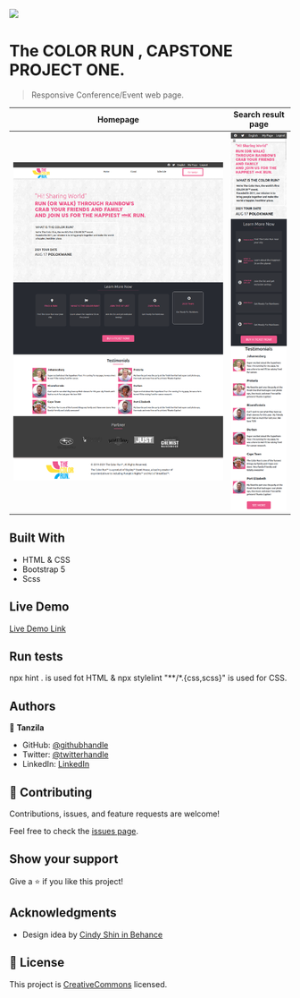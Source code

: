![](https://img.shields.io/badge/Microverse-blueviolet)

# The COLOR RUN , CAPSTONE PROJECT ONE.

> Responsive Conference/Event web page.

| Homepage | Search result page| 
| --- | --- |
| ![](./images/go-fullpage1.png) | ![](./images/GOfull-mobile.png)

## Built With

- HTML & CSS
- Bootstrap 5
- Scss

## Live Demo

[Live Demo Link](https://tanzila-abedin.github.io/The-Color-Run/.)

## Run tests
npx hint . is used fot HTML & npx stylelint "**/*.{css,scss}" is used for CSS.

## Authors

👤 **Tanzila**

- GitHub: [@githubhandle](https://github.com/tanzila-abedin)
- Twitter: [@twitterhandle](https://twitter.com/TanzilaAbedin)
- LinkedIn: [LinkedIn](https://www.linkedin.com/in/tanzila-abedin-331440b2/)

## 🤝 Contributing

Contributions, issues, and feature requests are welcome!

Feel free to check the [issues page](issues/).

## Show your support

Give a ⭐️ if you like this project!

## Acknowledgments
- Design idea by [Cindy Shin in Behance](https://www.behance.net/adagio07)


## 📝 License

This project is [CreativeCommons](https://creativecommons.org/licenses/by-nc/4.0/) licensed.
